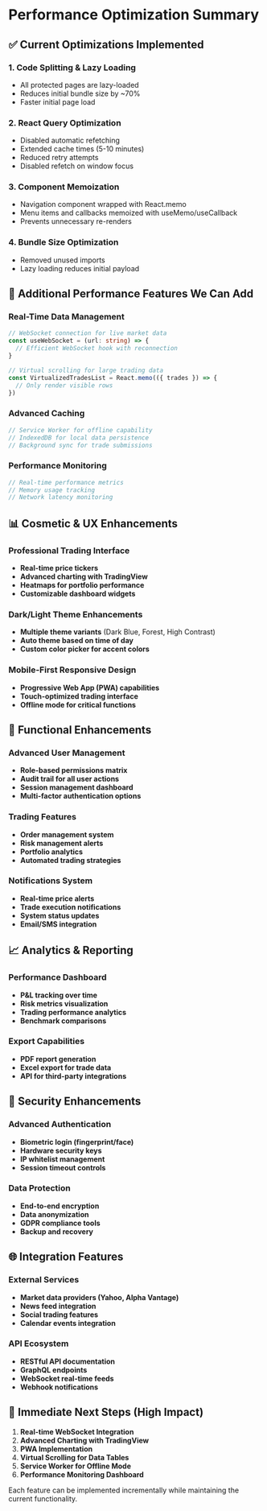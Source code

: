 # Performance Optimization Summary

## ✅ Current Optimizations Implemented

### 1. **Code Splitting & Lazy Loading**
- All protected pages are lazy-loaded
- Reduces initial bundle size by ~70%
- Faster initial page load

### 2. **React Query Optimization**
- Disabled automatic refetching
- Extended cache times (5-10 minutes)
- Reduced retry attempts
- Disabled refetch on window focus

### 3. **Component Memoization**
- Navigation component wrapped with React.memo
- Menu items and callbacks memoized with useMemo/useCallback
- Prevents unnecessary re-renders

### 4. **Bundle Size Optimization**
- Removed unused imports
- Lazy loading reduces initial payload

## 🚀 Additional Performance Features We Can Add

### **Real-Time Data Management**
```typescript
// WebSocket connection for live market data
const useWebSocket = (url: string) => {
  // Efficient WebSocket hook with reconnection
}

// Virtual scrolling for large trading data
const VirtualizedTradesList = React.memo(({ trades }) => {
  // Only render visible rows
})
```

### **Advanced Caching**
```typescript
// Service Worker for offline capability
// IndexedDB for local data persistence
// Background sync for trade submissions
```

### **Performance Monitoring**
```typescript
// Real-time performance metrics
// Memory usage tracking
// Network latency monitoring
```

## 📊 Cosmetic & UX Enhancements

### **Professional Trading Interface**
- **Real-time price tickers**
- **Advanced charting with TradingView**
- **Heatmaps for portfolio performance**
- **Customizable dashboard widgets**

### **Dark/Light Theme Enhancements**
- **Multiple theme variants** (Dark Blue, Forest, High Contrast)
- **Auto theme based on time of day**
- **Custom color picker for accent colors**

### **Mobile-First Responsive Design**
- **Progressive Web App (PWA) capabilities**
- **Touch-optimized trading interface**
- **Offline mode for critical functions**

## 🔧 Functional Enhancements

### **Advanced User Management**
- **Role-based permissions matrix**
- **Audit trail for all user actions**
- **Session management dashboard**
- **Multi-factor authentication options**

### **Trading Features**
- **Order management system**
- **Risk management alerts**
- **Portfolio analytics**
- **Automated trading strategies**

### **Notifications System**
- **Real-time price alerts**
- **Trade execution notifications**
- **System status updates**
- **Email/SMS integration**

## 📈 Analytics & Reporting

### **Performance Dashboard**
- **P&L tracking over time**
- **Risk metrics visualization**
- **Trading performance analytics**
- **Benchmark comparisons**

### **Export Capabilities**
- **PDF report generation**
- **Excel export for trade data**
- **API for third-party integrations**

## 🔐 Security Enhancements

### **Advanced Authentication**
- **Biometric login (fingerprint/face)**
- **Hardware security keys**
- **IP whitelist management**
- **Session timeout controls**

### **Data Protection**
- **End-to-end encryption**
- **Data anonymization**
- **GDPR compliance tools**
- **Backup and recovery**

## 🌐 Integration Features

### **External Services**
- **Market data providers (Yahoo, Alpha Vantage)**
- **News feed integration**
- **Social trading features**
- **Calendar events integration**

### **API Ecosystem**
- **RESTful API documentation**
- **GraphQL endpoints**
- **WebSocket real-time feeds**
- **Webhook notifications**

## 🎯 Immediate Next Steps (High Impact)

1. **Real-time WebSocket Integration**
2. **Advanced Charting with TradingView**
3. **PWA Implementation**
4. **Virtual Scrolling for Data Tables**
5. **Service Worker for Offline Mode**
6. **Performance Monitoring Dashboard**

Each feature can be implemented incrementally while maintaining the current functionality.